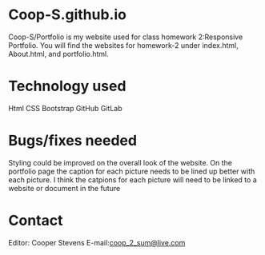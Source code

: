 # Coop-S.github.io
Coop-S/Portfolio is my website used for class homework 2:Responsive Portfolio. You will find the websites for homework-2 under index.html, About.html, and portfolio.html.
# Technology used
Html
CSS
Bootstrap
GitHub
GitLab
# Bugs/fixes needed
Styling could be improved on the overall look of the website.
On the portfolio page the caption for each picture needs to be lined up better with each picture.
I think the catpions for each picture will need to be linked to a website or document in the future
# Contact
Editor: Cooper Stevens
E-mail:coop_2_sum@live.com
